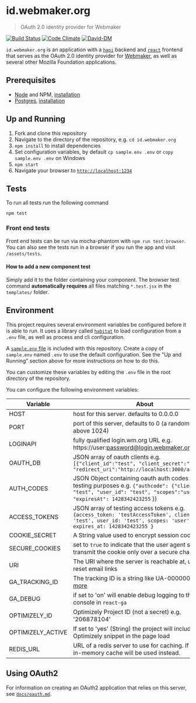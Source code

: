 # id.webmaker.org
> OAuth 2.0 identity provider for Webmaker

[![Build Status](https://travis-ci.org/mozilla/id.webmaker.org.svg?branch=master)](https://travis-ci.org/mozilla/id.webmaker.org)
[![Code Climate](https://codeclimate.com/github/mozilla/id.webmaker.org/badges/gpa.svg)](https://codeclimate.com/github/mozilla/id.webmaker.org)
[![David-DM](https://david-dm.org/mozilla/id.webmaker.org.svg)](https://david-dm.org/mozilla/id.webmaker.org)

`id.webmaker.org` is an application with a [`hapi`](http://hapijs.com) backend and [`react`](http://facebook.github.io/react) frontend that serves as the OAuth 2.0 identity provider for [Webmaker](http://webmaker.org), as well as several other Mozilla Foundation applications.

## Prerequisites

- [Node](https://nodejs.org) and NPM, [installation](https://github.com/nodejs/node-v0.x-archive/wiki/Installing-Node.js-via-package-manager)
- [Postgres](http://www.postgresql.org/), [installation](http://www.postgresql.org/download/)

## Up and Running

1. Fork and clone this repository
2. Navigate to the directory of the repository, e.g. `cd id.webmaker.org`
3. `npm install` to install dependencies
4. Set configuration variables, by default `cp sample.env .env` or `copy sample.env .env` on Windows
5. `npm start`
6. Navigate your browser to [`http://localhost:1234`](http://localhost:1234)

## Tests

To run all tests run the following command

```
npm test
```

### Front end tests

Front end tests can be run via mocha-phantom with `npm run test:browser`. You can also see the tests run in a browser if you run the app and visit `/assets/tests`.

#### How to add a new component test

Simply add it to the folder containing your component. The browser test command **automatically requires** all files matching `*.test.jsx` in the `templates/` folder.


## Environment

This project requires several environment variables be configured before it is able to run. It uses a library called [`habitat`](https://github.com/brianloveswords/habitat) to load configuration from a `.env` file, as well as process and cli configuration.

A [`sample.env` file](https://github.com/mozilla/id.webmaker.org/blob/develop/sample.env) is included with this repository. Create a copy of `sample.env` named `.env` to use the default configuration. See the "Up and Running" section above for more instructions on how to do this.

You can customize these variables by editing the `.env` file in the root directory of the repository.

You can configure the following environment variables:

|Variable|About|
|--------|-----|
| HOST | host for this server. defaults to 0.0.0.0 |
| PORT | port of this server, defaults to 0 (a random port above 1024) |
| LOGINAPI | fully qualified login.wm.org URL e.g. https://user:password@login.webmaker.org |
| OAUTH_DB | JSON array of oauth clients e.g. ```[{"client_id":"test", "client_secret":"test", "redirect_uri":"http://localhost:3000/account"}]``` |
| AUTH_CODES | JSON Object containing oauth auth codes for testing purposes e.g. ```{"authcode": {"client_id": "test", "user_id": "test", "scopes":"user", "expiresAt": 1428342423255``` }} |
| ACCESS_TOKENS | JSON array of testing access tokens e.g. ```{access_token: 'testAccessToken', client_id: 'test', user_id: 'test', scopes: 'user', expires_at: 1428342423255 }``` |
| COOKIE_SECRET | A String value used to encrypt session cookies |
| SECURE_COOKIES | set to `true` to indicate that the user agent should transmit the cookie only over a secure channel |
| URI | The URI where the server is reachable at, used for reset email links |
| GA_TRACKING_ID | The tracking ID is a string like UA-000000-01 [more](https://support.google.com/analytics/answer/1032385?hl=en) |
| GA_DEBUG | if set to 'on' will enable debug logging to the console in `react-ga` |
| OPTIMIZELY_ID | Optimizely Project ID (not a secret) e.g. '206878104' |
| OPTIMIZELY_ACTIVE | If set to 'yes' (String) the project will include Optimizely snippet in the page load |
| REDIS_URL | URL of a redis server to use for caching. If unset, an in-memory cache will be used instead. |

## Using OAuth2

For information on creating an OAuth2 application that relies on this server, see [`docs/oauth.md`](https://github.com/mozilla/id.webmaker.org/blob/develop/docs/oauth.md).
